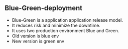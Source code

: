 ## Blue-Green-deployment

- Blue-Green is a application application release model.
- It reduces risk and minimize the downtime.
- It uses two production environment Blue and Green.
-  Old version is blue env
-  New version is green env
